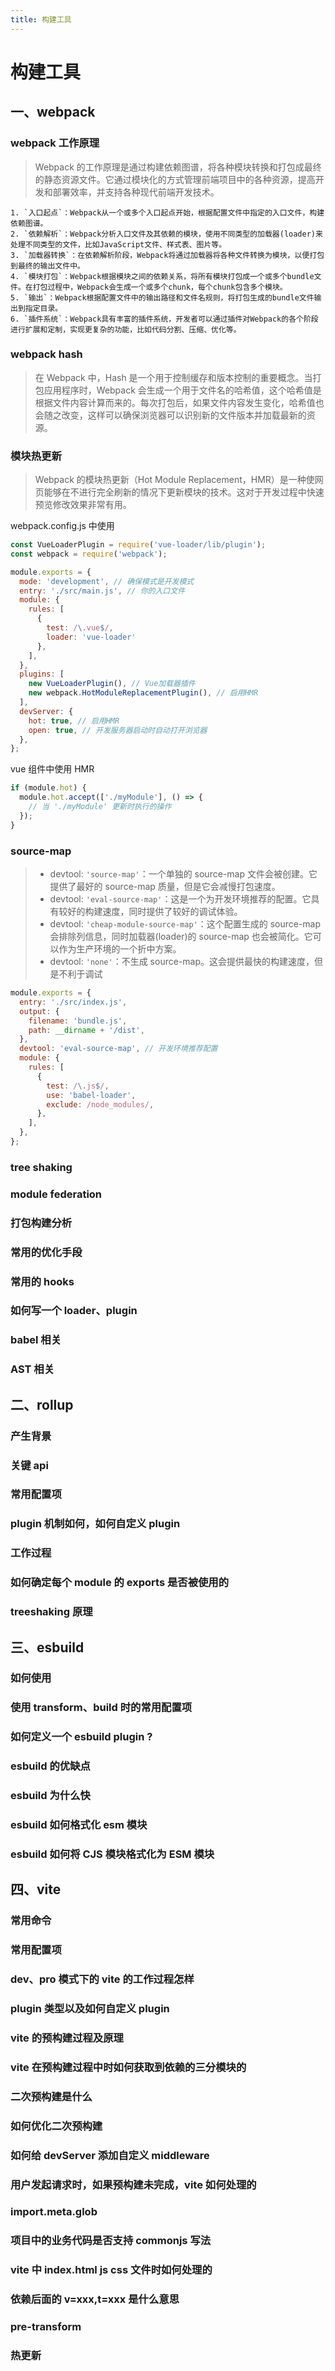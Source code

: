 ```yaml
---
title: 构建工具
---
```


# 构建工具

## 一、webpack

### webpack 工作原理

> Webpack 的工作原理是通过构建依赖图谱，将各种模块转换和打包成最终的静态资源文件。它通过模块化的方式管理前端项目中的各种资源，提高开发和部署效率，并支持各种现代前端开发技术。

```
1. `入口起点`：Webpack从一个或多个入口起点开始，根据配置文件中指定的入口文件，构建依赖图谱。
2. `依赖解析`：Webpack分析入口文件及其依赖的模块，使用不同类型的加载器(loader)来处理不同类型的文件，比如JavaScript文件、样式表、图片等。
3. `加载器转换`：在依赖解析阶段，Webpack将通过加载器将各种文件转换为模块，以便打包到最终的输出文件中。
4. `模块打包`：Webpack根据模块之间的依赖关系，将所有模块打包成一个或多个bundle文件。在打包过程中，Webpack会生成一个或多个chunk，每个chunk包含多个模块。
5. `输出`：Webpack根据配置文件中的输出路径和文件名规则，将打包生成的bundle文件输出到指定目录。
6. `插件系统`：Webpack具有丰富的插件系统，开发者可以通过插件对Webpack的各个阶段进行扩展和定制，实现更复杂的功能，比如代码分割、压缩、优化等。
```

### webpack hash

> 在 Webpack 中，Hash 是一个用于控制缓存和版本控制的重要概念。当打包应用程序时，Webpack 会生成一个用于文件名的哈希值，这个哈希值是根据文件内容计算而来的。每次打包后，如果文件内容发生变化，哈希值也会随之改变，这样可以确保浏览器可以识别新的文件版本并加载最新的资源。

### 模块热更新

> Webpack 的模块热更新（Hot Module Replacement，HMR）是一种使网页能够在不进行完全刷新的情况下更新模块的技术。这对于开发过程中快速预览修改效果非常有用。

webpack.config.js 中使用

```js
const VueLoaderPlugin = require('vue-loader/lib/plugin');
const webpack = require('webpack');

module.exports = {
  mode: 'development', // 确保模式是开发模式
  entry: './src/main.js', // 你的入口文件
  module: {
    rules: [
      {
        test: /\.vue$/,
        loader: 'vue-loader'
      },
    ],
  },
  plugins: [
    new VueLoaderPlugin(), // Vue加载器插件
    new webpack.HotModuleReplacementPlugin(), // 启用HMR
  ],
  devServer: {
    hot: true, // 启用HMR
    open: true, // 开发服务器启动时自动打开浏览器
  },
};

```

vue 组件中使用 HMR

```js
if (module.hot) {
  module.hot.accept(['./myModule'], () => {
    // 当 './myModule' 更新时执行的操作
  });
}

```

### source-map

> - devtool: `'source-map'`：一个单独的 source-map 文件会被创建。它提供了最好的 source-map 质量，但是它会减慢打包速度。
> - devtool: `'eval-source-map'`：这是一个为开发环境推荐的配置。它具有较好的构建速度，同时提供了较好的调试体验。
> - devtool: `'cheap-module-source-map'`：这个配置生成的 source-map 会排除列信息，同时加载器(loader)的 source-map 也会被简化。它可以作为生产环境的一个折中方案。
> - devtool: `'none'`：不生成 source-map。这会提供最快的构建速度，但是不利于调试

```js
module.exports = {
  entry: './src/index.js',
  output: {
    filename: 'bundle.js',
    path: __dirname + '/dist',
  },
  devtool: 'eval-source-map', // 开发环境推荐配置
  module: {
    rules: [
      {
        test: /\.js$/,
        use: 'babel-loader',
        exclude: /node_modules/,
      },
    ],
  },
};
```

### tree shaking

### module federation

### 打包构建分析

### 常用的优化手段

### 常用的 hooks

### 如何写一个 loader、plugin

### babel 相关

### AST 相关

## 二、rollup

### 产生背景

### 关键 api

### 常用配置项

### plugin 机制如何，如何自定义 plugin

### 工作过程

### 如何确定每个 module 的 exports 是否被使用的

### treeshaking 原理

## 三、esbuild

### 如何使用

### 使用 transform、build 时的常用配置项

### 如何定义一个 esbuild plugin ?

### esbuild 的优缺点

### esbuild 为什么快

### esbuild 如何格式化 esm 模块

### esbuild 如何将 CJS 模块格式化为 ESM 模块

## 四、vite

### 常用命令

### 常用配置项

### dev、pro 模式下的 vite 的工作过程怎样

### plugin 类型以及如何自定义 plugin

### vite 的预构建过程及原理

### vite 在预构建过程中时如何获取到依赖的三分模块的

### 二次预构建是什么

### 如何优化二次预构建

### 如何给 devServer 添加自定义 middleware

### 用户发起请求时，如果预构建未完成，vite 如何处理的

### import.meta.glob

### 项目中的业务代码是否支持 commonjs 写法

### vite 中 index.html js css 文件时如何处理的

### 依赖后面的 v=xxx,t=xxx 是什么意思

### pre-transform

### 热更新
